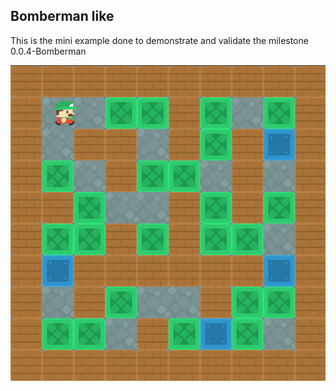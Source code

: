 ## Bomberman like

This is the mini example done to demonstrate and validate the milestone 0.0.4-Bomberman

<img src="./bomberman.gif" alt="Bomberman" />